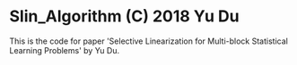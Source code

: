 # Slin_Algorithm (C) 2018 Yu Du
This is the code for paper 'Selective Linearization for Multi-block Statistical Learning Problems' by Yu Du.
